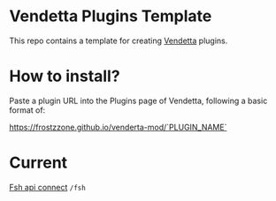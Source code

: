 # Vendetta Plugins Template
This repo contains a template for creating [Vendetta](https://github.com/vendetta-mod/Vendetta) plugins.

# How to install?
Paste a plugin URL into the Plugins page of Vendetta, following a basic format of:

https://frostzzone.github.io/venderta-mod/`PLUGIN_NAME`

# Current

[Fsh api connect](https://frostzzone.github.io/venderta-mod/fsh) `/fsh`

